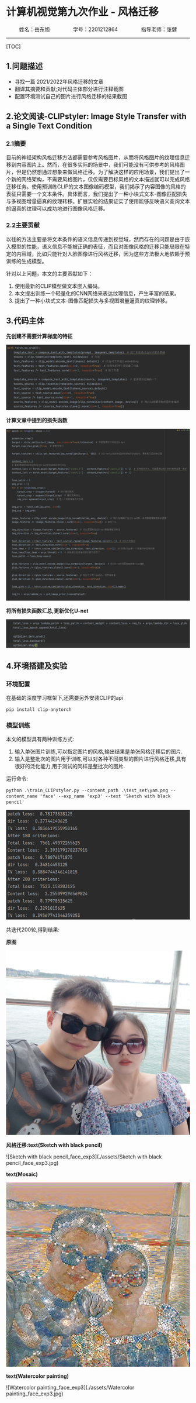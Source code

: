 # 计算机视觉第九次作业 - 风格迁移

<center>姓名：岳东旭	&emsp;&emsp;&emsp;&emsp;	学号：2201212864	&emsp;&emsp;&emsp;&emsp;	指导老师：张健</center>

-----

[TOC]

## 1.问题描述

- 寻找一篇 2021/2022年风格迁移的文章
- 翻译其摘要和贡献;对代码主体部分进行注释截图
- 配置环境测试自己的图片进行风格迁移的结果截图

## 2.论文阅读-CLIPstyler: Image Style Transfer with a Single Text Condition

### 2.1摘要

目前的神经架构风格迁移方法都需要参考风格图片，从而将风格图片的纹理信息迁移到内容图片上。然而，在很多实际的场景中，我们可能没有可供参考的风格图片，但是仍然想通过想象来做风格迁移。为了解决这样的应用场景，我们提出了一个新的网络架构，不需要风格图片，仅仅需要目标风格的文本描述就可以完成风格迁移任务。使用预训练CLIP的文本图像编码模型，我们揭示了内容图像的风格的表征只需要一个文本条件。具体而言，我们提出了一种小块式文本-图像匹配损失与多视图增量逼真的纹理转移。扩展实验的结果证实了使用能够反映语义查询文本的逼真的纹理可以成功地进行图像风格迁移。

### 2.2主要贡献

以往的方法主要是将文本条件的语义信息传递到视觉域，然而存在的问题是由于嵌入模型的性能，语义信息不能被正确的表征，而且对图像风格的迁移只能局限在特定的内容域，比如只能针对人脸图像进行风格迁移，因为这些方法极大地依赖于预训练的生成模型。

针对以上问题，本文的主要贡献如下：

1. 使用最新的CLIP模型做文本嵌入编码。
2. 本文提出训练一个轻量化的CNN网络来表达纹理信息，产生丰富的结果。
3. 提出了一种小块式文本-图像匹配损失与多视图增量逼真的纹理转移。

## 3.代码主体

**先创建不需要计算梯度的特征**

![image-20221113165436435](./assets/image-20221113165436435.png)

**计算文章中提到的损失函数**

![image-20221113165559442](./assets/image-20221113165559442.png)

**将所有损失函数汇总,更新优化U-net**

![image-20221113165649856](./assets/image-20221113165649856.png)

## 4.环境搭建及实验

### 环境配置

在基础的深度学习框架下,还需要另外安装CLIP的api

```
pip install clip-anytorch
```

### 模型训练

本文的模型具有两种训练方式:

1. 输入单张图片训练,可以指定图片的风格,输出结果是单张风格迁移后的图片.
2. 输入是整批次的图片用于训练,可以对各种不同类型的图片进行风格迁移,具有很好的泛化能力,用于测试的同样是整批次的图片.

运行命令:

```
python .\train_CLIPstyler.py --content_path .\test_set\yam.png --content_name 'face' --exp_name 'exp3' --text 'Sketch with black pencil'
```

![image-20221113172303553](./assets/image-20221113172303553.png)

共迭代200轮,得到结果:

**原图**

![e616466db7bc084c691c8f8edc70c03](./assets/e616466db7bc084c691c8f8edc70c03.png)

**风格迁移:text(Sketch with black pencil)**

![Sketch with black pencil_face_exp3](./assets/Sketch with black pencil_face_exp3.jpg)

**text(Mosaic)**

![Mosaic_face_exp3](./assets/Mosaic_face_exp3.jpg)

**text(Watercolor painting)**

![Watercolor painting_face_exp3](./assets/Watercolor painting_face_exp3.jpg)